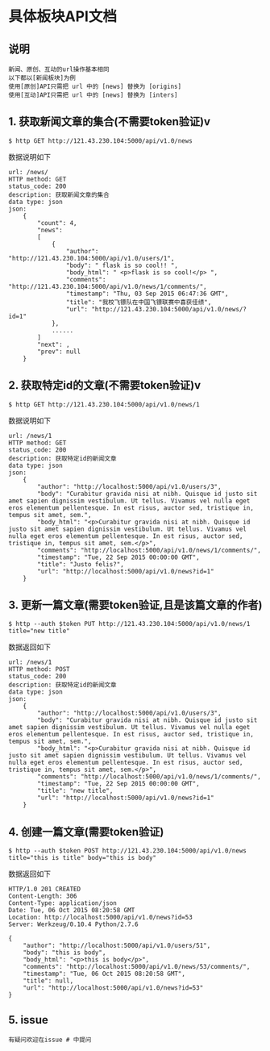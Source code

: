具体板块API文档
===
## 说明

    新闻、原创、互动的url操作基本相同
    以下都以[新闻板块]为例
    使用[原创]API只需把 url 中的 [news] 替换为 [origins]
    使用[互动]API只需把 url 中的 [news] 替换为 [inters]

## 1. 获取新闻文章的集合(不需要token验证)v

    $ http GET http://121.43.230.104:5000/api/v1.0/news

数据说明如下

    url: /news/
    HTTP method: GET
    status_code: 200
    description: 获取新闻文章的集合
    data type: json
    json:
        {
            "count": 4,
            "news":
            [
                {
                    "author": "http://121.43.230.104:5000/api/v1.0/users/1",
                    "body": " flask is so cool!! ",
                    "body_html": " <p>flask is so cool!</p> ",
                    "comments": "http://121.43.230.104:5000/api/v1.0/news/1/comments/",
                    "timestamp": "Thu, 03 Sep 2015 06:47:36 GMT",
                    "title": "我校飞镖队在中国飞镖联赛中喜获佳绩",
                    "url": "http://121.43.230.104:5000/api/v1.0/news/?id=1"
                },
                ......
            ]
            "next": ,
            "prev": null
        }


## 2. 获取特定id的文章(不需要token验证)v

    $ http GET http://121.43.230.104:5000/api/v1.0/news/1

数据说明如下

    url: /news/1
    HTTP method: GET
    status_code: 200
    description: 获取特定id的新闻文章
    data type: json
    json:
        {
            "author": "http://localhost:5000/api/v1.0/users/3",
            "body": "Curabitur gravida nisi at nibh. Quisque id justo sit amet sapien dignissim vestibulum. Ut tellus. Vivamus vel nulla eget eros elementum pellentesque. In est risus, auctor sed, tristique in, tempus sit amet, sem.",
            "body_html": "<p>Curabitur gravida nisi at nibh. Quisque id justo sit amet sapien dignissim vestibulum. Ut tellus. Vivamus vel nulla eget eros elementum pellentesque. In est risus, auctor sed, tristique in, tempus sit amet, sem.</p>",
            "comments": "http://localhost:5000/api/v1.0/news/1/comments/",
            "timestamp": "Tue, 22 Sep 2015 00:00:00 GMT",
            "title": "Justo felis?",
            "url": "http://localhost:5000/api/v1.0/news?id=1"
        }

## 3. 更新一篇文章(需要token验证,且是该篇文章的作者)

    $ http --auth $token PUT http://121.43.230.104:5000/api/v1.0/news/1 title="new title"

数据返回如下

    url: /news/1
    HTTP method: POST
    status_code: 200
    description: 获取特定id的新闻文章
    data type: json
    json:
        {
            "author": "http://localhost:5000/api/v1.0/users/3",
            "body": "Curabitur gravida nisi at nibh. Quisque id justo sit amet sapien dignissim vestibulum. Ut tellus. Vivamus vel nulla eget eros elementum pellentesque. In est risus, auctor sed, tristique in, tempus sit amet, sem.",
            "body_html": "<p>Curabitur gravida nisi at nibh. Quisque id justo sit amet sapien dignissim vestibulum. Ut tellus. Vivamus vel nulla eget eros elementum pellentesque. In est risus, auctor sed, tristique in, tempus sit amet, sem.</p>",
            "comments": "http://localhost:5000/api/v1.0/news/1/comments/",
            "timestamp": "Tue, 22 Sep 2015 00:00:00 GMT",
            "title": "new title",
            "url": "http://localhost:5000/api/v1.0/news?id=1"
        }

## 4. 创建一篇文章(需要token验证)

    $ http --auth $token POST http://121.43.230.104:5000/api/v1.0/news title="this is title" body="this is body"

数据返回如下

    HTTP/1.0 201 CREATED
    Content-Length: 306
    Content-Type: application/json
    Date: Tue, 06 Oct 2015 08:20:58 GMT
    Location: http://localhost:5000/api/v1.0/news?id=53
    Server: Werkzeug/0.10.4 Python/2.7.6

    {
        "author": "http://localhost:5000/api/v1.0/users/51",
        "body": "this is body",
        "body_html": "<p>this is body</p>",
        "comments": "http://localhost:5000/api/v1.0/news/53/comments/",
        "timestamp": "Tue, 06 Oct 2015 08:20:58 GMT",
        "title": null,
        "url": "http://localhost:5000/api/v1.0/news?id=53"
    }

## 5. issue

    有疑问欢迎在issue # 中提问
